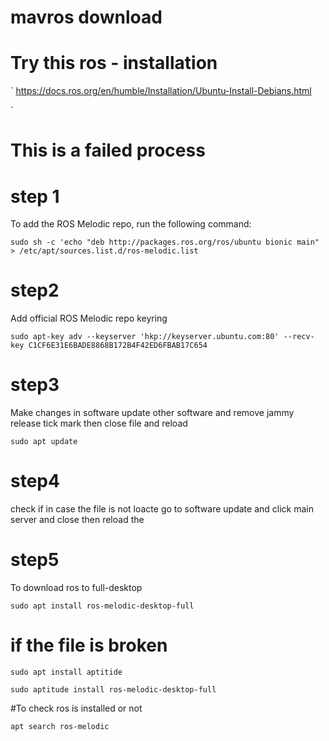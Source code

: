 # mavros download


# Try this ros - installation

`
https://docs.ros.org/en/humble/Installation/Ubuntu-Install-Debians.html

`


# This is a failed process 

# step 1
To add the ROS Melodic repo, run the following command:

`sudo sh -c 'echo "deb http://packages.ros.org/ros/ubuntu bionic main" > /etc/apt/sources.list.d/ros-melodic.list`

# step2
Add official ROS Melodic repo keyring

`sudo apt-key adv --keyserver 'hkp://keyserver.ubuntu.com:80' --recv-key C1CF6E31E6BADE8868B172B4F42ED6FBAB17C654`

# step3
Make changes in software update other software and remove jammy release tick mark then close file and reload

`sudo apt update`

# step4
check
if in case the file is not loacte 
go to software update and click main server and close  then reload the 

# step5 
To download ros to full-desktop

`sudo apt install ros-melodic-desktop-full`

# if the file is broken

`sudo apt install aptitide`

`sudo aptitude install ros-melodic-desktop-full`


#To check ros is installed or not

`apt search ros-melodic`
